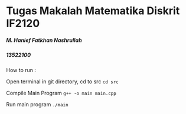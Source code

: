 # Tugas Makalah Matematika Diskrit IF2120

##### M. Hanief Fatkhan Nashrullah
##### 13522100

How to run :

Open terminal in git directory, cd to src
`cd src`

Compile Main Program
`g++ -o main main.cpp`

Run main program
`./main`
